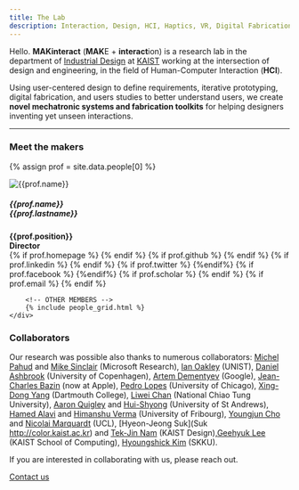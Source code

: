 ```yaml
---
title: The Lab
description: Interaction, Design, HCI, Haptics, VR, Digital Fabrication, Physical computing, Prototyping tools, MAKinteract, KAIST, Korea
---
```


Hello. **MAKinteract** (**MAK**E + **interact**ion) is a research lab in the department of [Industrial
Design](http://id.kaist.ac.kr) at [KAIST](http://www.kaist.edu/html/en/index.html) working at the intersection of design and engineering, in the field of Human-Computer Interaction (**HCI**).

Using user-centered design to define requirements, iterative prototyping, digital fabrication, and users studies to better understand users, we create **novel mechatronic systems and fabrication toolkits** for helping designers inventing yet unseen interactions.

---

### Meet the makers

{% assign prof = site.data.people[0] %}

<div class="container-fluid">
    <div class="row">
        <div class="col-lg-4 col-md-4 col-sm-4 text-center people">
            <div class="service-box">
                <img src="/images/people/{{ prof.name | append: '_' | append: prof.lastname | append: '.jpg' | downcase  }}"
                    alt="{{prof.name}}" class="rounded-circle">
                <h5>{{prof.name}}<br>{{prof.lastname}}</h5>
                <b>{{prof.position}}<br>Director</b>
                <div class="icons">
                    {% if prof.homepage %}<a href="{{prof.homepage}}"><i class="fas fa-home" aria-hidden="true"></i></a>
                    {% endif %}
                    {% if prof.github %}
                    <a href="http://github.com/{{prof.github}}"><i class="fab fa-github" aria-hidden="true"></i></a>
                    {% endif %}
                    {% if prof.linkedin %}
                    <a href="https://www.linkedin.com/in/{{prof.linkedin}}"><i class="fab fa-linkedin-in" aria-hidden="true"></i></a>
                    {% endif %}
                    {% if prof.twitter %}
                    <a href="https://www.twitter.com/{{prof.twitter}}"><i class="fab fa-twitter" aria-hidden="true"></i></a>
                    {%endif%}
                    {% if prof.facebook %}
                    <a href="https://www.facebook.com/{{prof.facebook}}"><i class="fab fa-facebook" aria-hidden="true"></i></a>
                    {%endif%}
                    {% if prof.scholar %}
                    <a href="https://scholar.google.co.kr/citations?user={{prof.scholar}}"><i class="fas fa-graduation-cap" aria-hidden="true"></i></a>
                    {% endif %}
                    {% if prof.email %}
                    <a href="#" onclick="(function(){window.open('mailto:{{ prof.email }}');})()"><i class="fas fa-envelope"></i></a>
                    {% endif %}
                </div>
            </div>
        </div>

        <!-- OTHER MEMBERS -->
        {% include people_grid.html %}
    </div>

</div>

<!-- IMAGE  -->
<!-- <div class="img-container">
    <img src="/images/people/group.jpg" alt="The Lab" style="width:100%;">
    <h5 class="text-overlay">Few hours before the CHI deadline...</h5>
</div> -->

### Collaborators

Our research was possible also thanks to numerous collaborators:
[Michel Pahud](https://www.microsoft.com/en-us/research/people/mpahud/) and [Mike Sinclair](https://www.microsoft.com/en-us/research/people/sinclair/) (Microsoft Research), [Ian Oakley](http://interactions.unist.ac.kr) (UNIST), [Daniel Ashbrook](http://danielashbrook.com) (University of Copenhagen), [Artem Dementyev](http://www.artemdementyev.com) (Google), [Jean-Charles Bazin](https://scholar.google.com/citations?user=XPZLx-8AAAAJ&hl=en) (now at Apple), [Pedro Lopes](http://plopes.org) (University of Chicago), [Xing-Dong Yang](https://www.cs.dartmouth.edu/~xingdong/) (Dartmouth College), [Liwei Chan](https://scholar.google.co.uk/citations?user=yF0Cw1EAAAAJ&hl=en) (National Chiao Tung University), [Aaron Quigley](https://sachi.cs.st-andrews.ac.uk/people/faculty/aaron-quigley/) and [Hui-Shyong](https://hsyeo.com) (University of St Andrews), [Hamed Alavi](http://hamedalavi.com) and [Himanshu Verma](http://human-ist.unifr.ch/people-and-team/himanshu-verma) (University of Fribourg), [Youngjun Cho](https://youngjuncho.com) and [Nicolai Marquardt](http://www.nicolaimarquardt.com) (UCL), [Hyeon-Jeong Suk](Suk http://color.kaist.ac.kr) and [Tek-Jin Nam](http://cidr.kaist.ac.kr) (KAIST Design),[Geehyuk Lee](http://hcil.kaist.ac.kr/?page_id=349) (KAIST School of Computing), [Hyoungshick Kim](https://seclab.skku.edu) (SKKU).

If you are interested in collaborating with us, please reach out.

<a href="contact.html" class="button button--large">Contact us</a>
